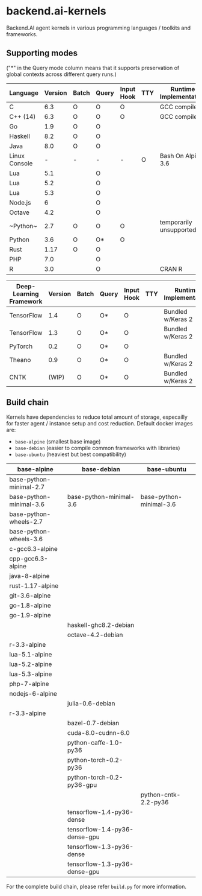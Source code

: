# backend.ai-kernels

Backend.AI agent kernels in various programming languages / toolkits and frameworks.

## Supporting modes

("\*" in the Query mode column means that it supports preservation of global contexts across different query runs.)

| Language      | Version | Batch | Query | Input Hook | TTY | Runtime Implementation |
|---------------|------|---|-----|---|---|--------------------|
| C             | 6.3  | O | O   | O |   | GCC compiler       |
| C++ (14)      | 6.3  | O | O   | O |   | GCC compiler       |
| Go            | 1.9  | O | O   |   |   |                    | 
| Haskell       | 8.2  | O | O   |   |   |                    |
| Java          | 8.0  | O | O   |   |   |                    |
| Linux Console | -    | - | -   | - | O | Bash On Alpine 3.6 |  
| Lua           | 5.1  |   | O   |   |   |                    |
| Lua           | 5.2  |   | O   |   |   |                    |
| Lua           | 5.3  |   | O   |   |   |                    |
| Node.js       | 6    |   | O   |   |   |                    |
| Octave        | 4.2  |   | O   |   |   |                    |
| ~Python~      | 2.7  | O | O   | O |   | temporarily unsupported |
| Python        | 3.6  | O | O\* | O |   |                    | 
| Rust          | 1.17 | O | O   |   |   |                    | 
| PHP           | 7.0  |   | O   |   |   |                    |
| R             | 3.0  |   | O   |   |   | CRAN R             |

| Deep-Learning Framework | Version  | Batch | Query | Input Hook | TTY | Runtime Implementation |
|---------------|------|---|---|-----|---|-------------------|
| TensorFlow    | 1.4  | O | O\* | O |   | Bundled w/Keras 2 |
| TensorFlow    | 1.3  | O | O\* | O |   | Bundled w/Keras 2 |
| PyTorch       | 0.2  | O | O\* | O |   |                   |
| Theano        | 0.9  | O | O\* | O |   | Bundled w/Keras 2 |
| CNTK          |(WIP) | O | O\* | O |   | Bundled w/Keras 2 |


## Build chain

Kernels have dependencies to reduce total amount of storage, especailly for faster agent / instance setup and cost reduction. Default docker images are:

 * `base-alpine` (smallest base image)
 * `base-debian` (easier to compile common frameworks with libraries)
 * `base-ubuntu` (heaviest but best compatibility)

| base-alpine             | base-debian                  | base-ubuntu             | 
|-------------------------|------------------------------|-------------------------|
| base-python-minimal-2.7 |                              |                         |
| base-python-minimal-3.6 | base-python-minimal-3.6      | base-python-minimal-3.6 |
| base-python-wheels-2.7  |                              |                         |
| base-python-wheels-3.6  |                              |                         |
| c-gcc6.3-alpine         |                              |                         |
| cpp-gcc6.3-alpine       |                              |                         |
| java-8-alpine           |                              |                         |
| rust-1.17-alpine        |                              |                         |
| git-3.6-alpine          |                              |                         |
| go-1.8-alpine           |                              |                         |
| go-1.9-alpine           |                              |                         |
|                         | haskell-ghc8.2-debian        |                         |
|                         | octave-4.2-debian            |                         |
| r-3.3-alpine            |                              |                         |
| lua-5.1-alpine          |                              |                         |
| lua-5.2-alpine          |                              |                         |
| lua-5.3-alpine          |                              |                         |
| php-7-alpine            |                              |                         |
| nodejs-6-alpine         |                              |                         |
|                         | julia-0.6-debian             |                         |
| r-3.3-alpine            |                              |                         |
|                         | bazel-0.7-debian             |                         |
|                         | cuda-8.0-cudnn-6.0           |                         |
|                         | python-caffe-1.0-py36        |                         |
|                         | python-torch-0.2-py36        |                         |
|                         | python-torch-0.2-py36-gpu    |                         |
|                         |                              | python-cntk-2.2-py36    |
|                         | tensorflow-1.4-py36-dense    |                         |
|                         | tensorflow-1.4-py36-dense-gpu|                         |
|                         | tensorflow-1.3-py36-dense    |                         |
|                         | tensorflow-1.3-py36-dense-gpu|                         |

For the complete build chain, please refer `build.py` for more information.
